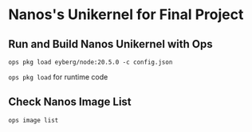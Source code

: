 # Nanos's Unikernel for Final Project

## Run and Build Nanos Unikernel with Ops

`ops pkg load eyberg/node:20.5.0 -c config.json`

`ops pkg load` for runtime code

## Check Nanos Image List

`ops image list`
